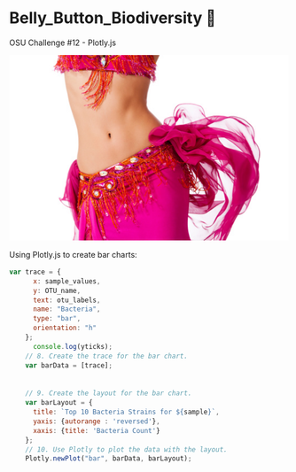 # Belly_Button_Biodiversity 🕺
OSU Challenge #12 - Plotly.js

![](belly_dancer.jpg)

Using Plotly.js to create bar charts:

```javascript
var trace = {
      x: sample_values,
      y: OTU_name,
      text: otu_labels,
      name: "Bacteria",
      type: "bar",
      orientation: "h"
    };
      console.log(yticks);
    // 8. Create the trace for the bar chart. 
    var barData = [trace];


    // 9. Create the layout for the bar chart. 
    var barLayout = {
      title: `Top 10 Bacteria Strains for ${sample}`,
      yaxis: {autorange : 'reversed'},
      xaxis: {title: 'Bacteria Count'}
    };
    // 10. Use Plotly to plot the data with the layout. 
    Plotly.newPlot("bar", barData, barLayout);
```

